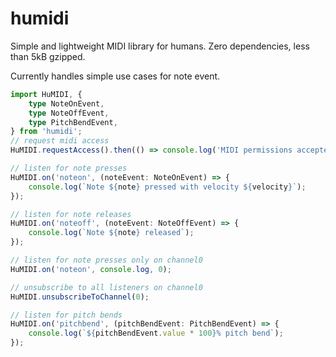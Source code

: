 # humidi

Simple and lightweight MIDI library for humans. Zero dependencies, less than 5kB gzipped.

Currently handles simple use cases for note event.

```typescript
import HuMIDI, {
	type NoteOnEvent,
	type NoteOffEvent,
    type PitchBendEvent,
} from 'humidi';
// request midi access
HuMIDI.requestAccess().then(() => console.log('MIDI permissions accepted');

// listen for note presses
HuMIDI.on('noteon', (noteEvent: NoteOnEvent) => {
	console.log(`Note ${note} pressed with velocity ${velocity}`);
});

// listen for note releases
HuMIDI.on('noteoff', (noteEvent: NoteOffEvent) => {
	console.log(`Note ${note} released`);
});

// listen for note presses only on channel0
HuMIDI.on('noteon', console.log, 0);

// unsubscribe to all listeners on channel0
HuMIDI.unsubscribeToChannel(0);

// listen for pitch bends
HuMIDI.on('pitchbend', (pitchBendEvent: PitchBendEvent) => {
    console.log(`${pitchBendEvent.value * 100}% pitch bend`);
});
```
